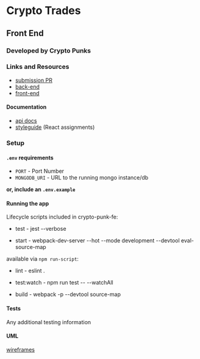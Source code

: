 # Crypto Trades

## Front End

### Developed by Crypto Punks

### Links and Resources
* [submission PR](http://xyz.com)
* [back-end](http://xyz.com)
* [front-end](http://xyz.com)

#### Documentation
* [api docs](https://docs.coincap.io/?version=latest)
* [styleguide](http://xyz.com) (React assignments)

### Setup
#### `.env` requirements
* `PORT` - Port Number
* `MONGODB_URI` - URL to the running mongo instance/db

**or, include an `.env.example`**

#### Running the app


Lifecycle scripts included in crypto-punk-fe:

 * test -
    jest --verbose

 * start -
    webpack-dev-server --hot --mode development --devtool eval-source-map

available via `npm run-script`:

 * lint -
    eslint .

 * test:watch -
    npm run test -- --watchAll

 * build -
    webpack -p --devtool source-map
  
#### Tests
Any additional testing information

#### UML
[wireframes](src/images/crypto-trades-wireframes.jpg)
